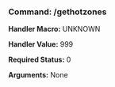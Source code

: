### Command: /gethotzones

**Handler Macro:** UNKNOWN

**Handler Value:** 999

**Required Status:** 0

**Arguments:**
None

